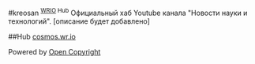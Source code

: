 #kreosan <sup>[WRIO](https://wr.io) Hub</sup>
Официальный хаб Youtube канала "Новости науки и технологий".
[описание будет добавлено]

##Hub
[cosmos.wr.io](https://cosmos.wr.io)

Powered by [Open Copyright](https://opencopyright.webrunes.com)
